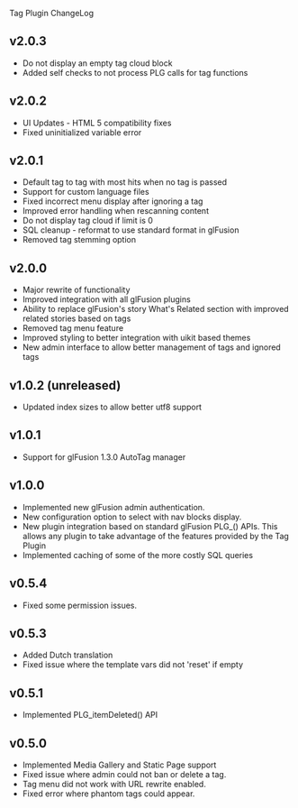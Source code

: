 Tag Plugin ChangeLog

## v2.0.3
  - Do not display an empty tag cloud block
  - Added self checks to not process PLG calls for tag functions

## v2.0.2
  - UI Updates - HTML 5 compatibility fixes
  - Fixed uninitialized variable error

## v2.0.1
  - Default tag to tag with most hits when no tag is passed
  - Support for custom language files
  - Fixed incorrect menu display after ignoring a tag
  - Improved error handling when rescanning content
  - Do not display tag cloud if limit is 0
  - SQL cleanup - reformat to use standard format in glFusion
  - Removed tag stemming option

## v2.0.0
  - Major rewrite of functionality
  - Improved integration with all glFusion plugins
  - Ability to replace glFusion's story What's Related section with improved related stories based on tags
  - Removed tag menu feature
  - Improved styling to better integration with uikit based themes
  - New admin interface to allow better management of tags and ignored tags

## v1.0.2 (unreleased)
  - Updated index sizes to allow better utf8 support

## v1.0.1
  - Support for glFusion 1.3.0 AutoTag manager

## v1.0.0
  - Implemented new glFusion admin authentication.
  - New configuration option to select with nav blocks display.
  - New plugin integration based on standard glFusion PLG_() APIs. This allows any plugin to take advantage of the features provided by the Tag Plugin
  - Implemented caching of some of the more costly SQL queries

## v0.5.4
  - Fixed some permission issues.

## v0.5.3
  - Added Dutch translation
  - Fixed issue where the template vars did not 'reset' if empty

## v0.5.1
  - Implemented PLG_itemDeleted() API

## v0.5.0
  - Implemented Media Gallery and Static Page support
  - Fixed issue where admin could not ban or delete a tag.
  - Tag menu did not work with URL rewrite enabled.
  - Fixed error where phantom tags could appear.